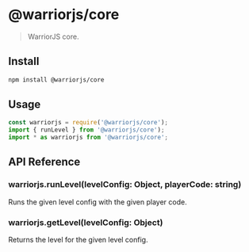 # @warriorjs/core

> WarriorJS core.

## Install

```sh
npm install @warriorjs/core
```

## Usage

```js
const warriorjs = require('@warriorjs/core');
import { runLevel } from '@warriorjs/core');
import * as warriorjs from '@warriorjs/core';
```

## API Reference

### warriorjs.runLevel(levelConfig: Object, playerCode: string)

Runs the given level config with the given player code.

### warriorjs.getLevel(levelConfig: Object)

Returns the level for the given level config.
